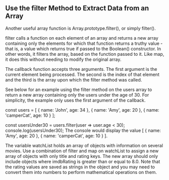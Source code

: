 ## Use the filter Method to Extract Data from an Array

Another useful array function is Array.prototype.filter(), or simply filter().

filter calls a function on each element of an array and returns a new array containing only the elements for which that function returns a truthy value - that is, a value which returns true if passed to the Boolean() constructor. In other words, it filters the array, based on the function passed to it. Like map, it does this without needing to modify the original array.

The callback function accepts three arguments. The first argument is the current element being processed. The second is the index of that element and the third is the array upon which the filter method was called.

See below for an example using the filter method on the users array to return a new array containing only the users under the age of 30. For simplicity, the example only uses the first argument of the callback.

const users = [
  { name: 'John', age: 34 },
  { name: 'Amy', age: 20 },
  { name: 'camperCat', age: 10 }
];

const usersUnder30 = users.filter(user => user.age < 30);
console.log(usersUnder30); 
The console would display the value [ { name: 'Amy', age: 20 }, { name: 'camperCat', age: 10 } ].

The variable watchList holds an array of objects with information on several movies. Use a combination of filter and map on watchList to assign a new array of objects with only title and rating keys. The new array should only include objects where imdbRating is greater than or equal to 8.0. Note that the rating values are saved as strings in the object and you may need to convert them into numbers to perform mathematical operations on them.